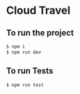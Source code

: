 # Cloud Travel

## To run the project

```bash
$ npm i
$ npm run dev
```

## To run Tests

```bash
$ npm run test
```